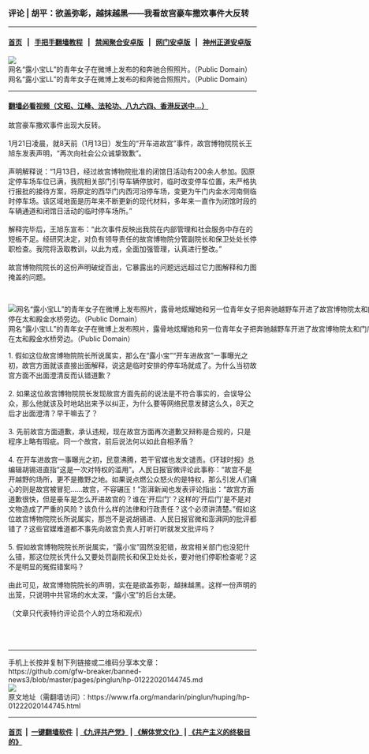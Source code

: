 ### 评论 | 胡平：欲盖弥彰，越抹越黑——我看故宫豪车撒欢事件大反转
------------------------

#### [首页](https://github.com/gfw-breaker/banned-news3/blob/master/README.md) &nbsp;&nbsp;|&nbsp;&nbsp; [手把手翻墙教程](https://github.com/gfw-breaker/guides/wiki) &nbsp;&nbsp;|&nbsp;&nbsp; [禁闻聚合安卓版](https://github.com/gfw-breaker/bn-android) &nbsp;&nbsp;|&nbsp;&nbsp; [网门安卓版](https://github.com/oGate2/oGate) &nbsp;&nbsp;|&nbsp;&nbsp; [神州正道安卓版](https://github.com/SzzdOgate/update) 



<div id="headerimg">
 <img alt="网名“露小宝LL”的青年女子在微博上发布的和奔驰合照照片。（Public Domain）" src="https://www.rfa.org/mandarin/yataibaodao/shehui/wy-01202020111152.html/0003131937-0.bmy.jpg/image" title="网名“露小宝LL”的青年女子在微博上发布的和奔驰合照照片。（Public Domain）"/>
 <div id="headerimgcontents">
  <div id="headerimgcaption">
   <span>
    网名“露小宝LL”的青年女子在微博上发布的和奔驰合照照片。（Public Domain）
   </span>
   <!-- zoomattribute -->
  </div>
  <!-- headerimgcaption -->
 </div>
 <!-- headerimagecontents -->
</div>

<hr/>


#### [翻墙必看视频（文昭、江峰、法轮功、八九六四、香港反送中...）](http://167.172.214.107/home.html)

<div id="storytext">
 <div>
  <div class="slot_header">
  </div>
 </div>
 <p>
  故宫豪车撒欢事件出现大反转。
  <br/>
  <br/>
  1月21日凌晨，就8天前（1月13日）发生的“开车进故宫”事件，故宫博物院院长王旭东发表声明，“再次向社会公众诚挚致歉”。
  <br/>
  <br/>
  声明解释说：“1月13日，经过故宫博物院批准的闭馆日活动有200余人参加。因原定停车场车位已满，我院相关部门引导车辆停放时，临时改变停车位置，未严格执行报批的接待方案，将原定的西华门内西河沿停车场，变更为午门内金水河南侧临时停车场。该区域地面是历年来不断更新的现代材料，多年来一直作为闭馆时段的车辆通道和闭馆日活动的临时停车场所。”
  <br/>
  <br/>
  解释完毕后，王旭东宣布：“此次事件反映出我院在内部管理和社会服务中存在的短板不足。经研究决定，对负有领导责任的故宫博物院分管副院长和保卫处处长停职检查。我院将汲取教训，以此为戒，全面加强管理，认真进行整改。”
  <br/>
  <br/>
  故宫博物院院长的这份声明破绽百出，它暴露出的问题远远超过它力图解释和力图掩盖的问题。
 </p>
 <p>
  <br/>
  <div class="image-inline captioned" style="width:800px;">
   <div style="width:800px;">
    <img alt="网名“露小宝LL”的青年女子在微博上发布照片，露骨地炫耀她和另一位青年女子把奔驰越野车开进了故宫博物院太和门广场，并停在太和殿金水桥旁边。（Public Domain）" src="https://www.rfa.org/mandarin/yataibaodao/shehui/wy-01202020111152.html/34F2R15793349721.jpg" title="网名“露小宝LL”的青年女子在微博上发布照片，露骨地炫耀她和另一位青年女子把奔驰越野车开进了故宫博物院太和门广场，并停在太和殿金水桥旁边。（Public Domain）"/>
   </div>
   <div class="image-caption">
    <span style="width:800px;">
     网名“露小宝LL”的青年女子在微博上发布照片，露骨地炫耀她和另一位青年女子把奔驰越野车开进了故宫博物院太和门广场，并停在太和殿金水桥旁边。（Public Domain）
    </span>
    <span class="copyright">
    </span>
   </div>
  </div>
 </p>
 <p>
  1. 假如这位故宫博物院院长所说属实，那么在“露小宝”“开车进故宫”一事曝光之初，故宫方面就该直接出面解释，说这是临时安排的停车场就成了。为什么当初故宫方面不出面澄清反而认错道歉？
  <br/>
  <br/>
  2. 如果这位故宫博物院院长发现故宫方面先前的说法是不符合事实的，会误导公众，那么他就该及时地站出来予以纠正，为什么要等网络民意发酵这么久，8天之后才出面澄清？早干嘛去了？
  <br/>
  <br/>
  3. 先前故宫方面道歉，承认违规，现在故宫方面再次道歉又辩称是合规的，只是程序上略有瑕疵。同一个故宫，前后说法何以如此自相矛盾？
  <br/>
  <br/>
  4. 在开车进故宫一事曝光之初，民意沸腾，若干官媒也发文谴责。《环球时报》总编辑胡锡进直指“这是一次对特权的滥用”。人民日报官微评论此事称：“故宫不是开越野的场所，更不是撒野之地。如果说点燃公众怒火的是特权，那么引发人们痛心的则是故宫被冒犯......故宫，不容碾压！”澎湃新闻也发表评论指出：“故宫方面道歉很快，但是豪车是怎么开进故宫的？谁在'开后门'？这样的'开后门'是不是对文物造成了严重的风险？该负什么样的法律和行政责任？这个必须讲清楚。”假如这位故宫博物院院长所说属实，那岂不是说胡锡进、人民日报官微和澎湃网的批评都错了？这些官媒难道都不事先向故宫负责人打听打听就发文批评吗？
  <br/>
  <br/>
  5. 假如故宫博物院院长所说属实，“露小宝”固然没犯错，故宫相关部门也没犯什么错，那这位院长凭什么又要处罚副院长和保卫处处长，要对他们停职检查呢？这不是明显的冤假错案吗？
  <br/>
  <br/>
  由此可见，故宫博物院院长的声明，实在是欲盖弥彰，越抹越黑。这样一份声明的出笼，只说明中共官场的水太深，“露小宝”的后台太硬。
  <br/>
  <br/>
  （文章只代表特约评论员个人的立场和观点）
  <br/>
  <br/>
  <br/>
  <br/>
 </p>
</div>

<hr/>
手机上长按并复制下列链接或二维码分享本文章：<br/>
https://github.com/gfw-breaker/banned-news3/blob/master/pages/pinglun/hp-01222020144745.md <br/>
<a href='https://github.com/gfw-breaker/banned-news3/blob/master/pages/pinglun/hp-01222020144745.md'><img src='https://github.com/gfw-breaker/banned-news3/blob/master/pages/pinglun/hp-01222020144745.md.png'/></a> <br/>
原文地址（需翻墙访问）：https://www.rfa.org/mandarin/pinglun/huping/hp-01222020144745.html


------------------------
#### [首页](https://github.com/gfw-breaker/banned-news3/blob/master/README.md) &nbsp;|&nbsp; [一键翻墙软件](https://github.com/gfw-breaker/nogfw/blob/master/README.md) &nbsp;| [《九评共产党》](https://github.com/gfw-breaker/9ping.md/blob/master/README.md#九评之一评共产党是什么) | [《解体党文化》](https://github.com/gfw-breaker/jtdwh.md/blob/master/README.md) | [《共产主义的终极目的》](https://github.com/gfw-breaker/gczydzjmd.md/blob/master/README.md)


<img src='http://gfw-breaker.win/banned-news3/pages/pinglun/hp-01222020144745.md' width='0px' height='0px'/>